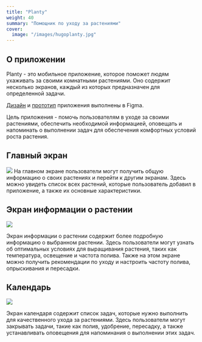 ```yaml
---
title: "Planty"
weight: 40
summary: "Помощник по уходу за растениями"
cover:
  image: "/images/hugoplanty.jpg"  
---
```


## О приложении

Planty - это мобильное приложение, которое поможет людям ухаживать за своими комнатными растениями. Оно содержит несколько экранов, каждый из которых предназначен для определенной задачи.

[Дизайн](https://www.figma.com/file/95X27uNVxk1TgCrzOKeONu/Plant-Care?type=design&node-id=847%3A948&t=vOg0BFI9NGx5KWFf-1) и [прототип](https://www.figma.com/proto/95X27uNVxk1TgCrzOKeONu/Plant-Care?page-id=0%3A1&type=design&node-id=217-211&viewport=332%2C396%2C0.09&scaling=scale-down&starting-point-node-id=2%3A2) приложения выполнены в Figma.

Цель приложения - помочь пользователям в уходе за своими растениями, обеспечить необходимой информацией, оповещать и напоминать о выполнении задач для обеспечения комфортных условий роста растения.

## Главный экран

![](/images/plantymain.jpg)
На главном экране пользователи могут получить общую информацию о своих растениях и перейти к другим экранам. Здесь можно увидеть список всех растений, которые пользователь добавил в приложение, а также их основные характеристики.

## Экран информации о растении

![](/images/plantinfo.jpg)

Экран информации о растении содержит более подробную информацию о выбранном растении. Здесь пользователи могут узнать об оптимальных условиях для выращивания растения, таких как температура, освещение и частота полива. Также на этом экране можно получить рекомендации по уходу и настроить частоту полива, опрыскивания и пересадки.

## Календарь

![](/images/calendar.jpg)

Экран календаря содержит список задач, которые нужно выполнить для качественного ухода за растениями. Здесь пользователи могут закрывать задачи, такие как полив, удобрение, пересадку, а также устанавливать оповещения для напоминания о выполнении этих задач.


